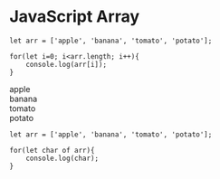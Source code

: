 # JavaScript Array

````
let arr = ['apple', 'banana', 'tomato', 'potato'];

for(let i=0; i<arr.length; i++){
    console.log(arr[i]);
}
````
apple <br/>
banana <br/>
tomato <br/>
potato <br/>

````
let arr = ['apple', 'banana', 'tomato', 'potato'];

for(let char of arr){
    console.log(char);
}
````

